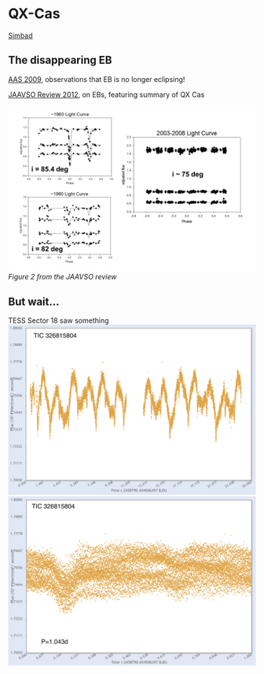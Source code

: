 # QX-Cas

[Simbad](http://simbad.u-strasbg.fr/simbad/sim-basic?Ident=QX+Cas)

## The disappearing EB

[AAS 2009](https://ui.adsabs.harvard.edu/abs/2009AAS...21343216B/abstract), observations that EB is no longer eclipsing!

[JAAVSO Review 2012](https://www.aavso.org/apps/jaavso/article/2834/), on EBs, featuring summary of QX Cas

![](jaavso_guinan2012_fig2.png)
*Figure 2 from the JAAVSO review*


## But wait... 
TESS Sector 18 saw something
![](mast1.png)
![](mast2.png)
